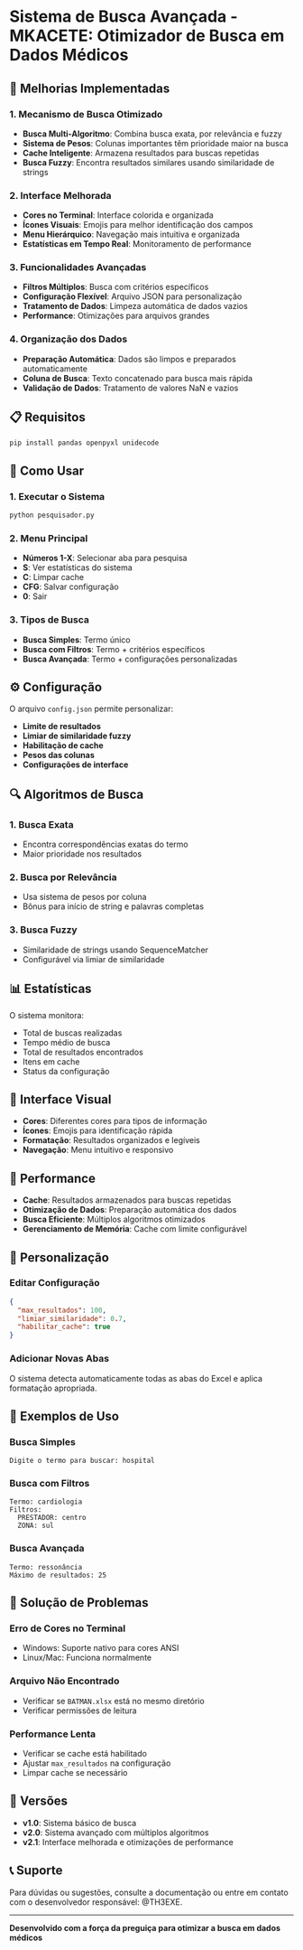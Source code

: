 # Sistema de Busca Avançada - MKACETE: Otimizador de Busca em Dados Médicos

## 🚀 Melhorias Implementadas

### 1. **Mecanismo de Busca Otimizado**
- **Busca Multi-Algoritmo**: Combina busca exata, por relevância e fuzzy
- **Sistema de Pesos**: Colunas importantes têm prioridade maior na busca
- **Cache Inteligente**: Armazena resultados para buscas repetidas
- **Busca Fuzzy**: Encontra resultados similares usando similaridade de strings

### 2. **Interface Melhorada**
- **Cores no Terminal**: Interface colorida e organizada
- **Ícones Visuais**: Emojis para melhor identificação dos campos
- **Menu Hierárquico**: Navegação mais intuitiva e organizada
- **Estatísticas em Tempo Real**: Monitoramento de performance

### 3. **Funcionalidades Avançadas**
- **Filtros Múltiplos**: Busca com critérios específicos
- **Configuração Flexível**: Arquivo JSON para personalização
- **Tratamento de Dados**: Limpeza automática de dados vazios
- **Performance**: Otimizações para arquivos grandes

### 4. **Organização dos Dados**
- **Preparação Automática**: Dados são limpos e preparados automaticamente
- **Coluna de Busca**: Texto concatenado para busca mais rápida
- **Validação de Dados**: Tratamento de valores NaN e vazios

## 📋 Requisitos

```bash
pip install pandas openpyxl unidecode
```

## 🎯 Como Usar

### 1. **Executar o Sistema**
```bash
python pesquisador.py
```

### 2. **Menu Principal**
- **Números 1-X**: Selecionar aba para pesquisa
- **S**: Ver estatísticas do sistema
- **C**: Limpar cache
- **CFG**: Salvar configuração
- **0**: Sair

### 3. **Tipos de Busca**
- **Busca Simples**: Termo único
- **Busca com Filtros**: Termo + critérios específicos
- **Busca Avançada**: Termo + configurações personalizadas

## ⚙️ Configuração

O arquivo `config.json` permite personalizar:

- **Limite de resultados**
- **Limiar de similaridade fuzzy**
- **Habilitação de cache**
- **Pesos das colunas**
- **Configurações de interface**

## 🔍 Algoritmos de Busca

### 1. **Busca Exata**
- Encontra correspondências exatas do termo
- Maior prioridade nos resultados

### 2. **Busca por Relevância**
- Usa sistema de pesos por coluna
- Bônus para início de string e palavras completas

### 3. **Busca Fuzzy**
- Similaridade de strings usando SequenceMatcher
- Configurável via limiar de similaridade

## 📊 Estatísticas

O sistema monitora:
- Total de buscas realizadas
- Tempo médio de busca
- Total de resultados encontrados
- Itens em cache
- Status da configuração

## 🎨 Interface Visual

- **Cores**: Diferentes cores para tipos de informação
- **Ícones**: Emojis para identificação rápida
- **Formatação**: Resultados organizados e legíveis
- **Navegação**: Menu intuitivo e responsivo

## 🚀 Performance

- **Cache**: Resultados armazenados para buscas repetidas
- **Otimização de Dados**: Preparação automática dos dados
- **Busca Eficiente**: Múltiplos algoritmos otimizados
- **Gerenciamento de Memória**: Cache com limite configurável

## 🔧 Personalização

### Editar Configuração
```json
{
  "max_resultados": 100,
  "limiar_similaridade": 0.7,
  "habilitar_cache": true
}
```

### Adicionar Novas Abas
O sistema detecta automaticamente todas as abas do Excel e aplica formatação apropriada.

## 📝 Exemplos de Uso

### Busca Simples
```
Digite o termo para buscar: hospital
```

### Busca com Filtros
```
Termo: cardiologia
Filtros:
  PRESTADOR: centro
  ZONA: sul
```

### Busca Avançada
```
Termo: ressonância
Máximo de resultados: 25
```

## 🐛 Solução de Problemas

### Erro de Cores no Terminal
- Windows: Suporte nativo para cores ANSI
- Linux/Mac: Funciona normalmente

### Arquivo Não Encontrado
- Verificar se `BATMAN.xlsx` está no mesmo diretório
- Verificar permissões de leitura

### Performance Lenta
- Verificar se cache está habilitado
- Ajustar `max_resultados` na configuração
- Limpar cache se necessário

## 🔄 Versões

- **v1.0**: Sistema básico de busca
- **v2.0**: Sistema avançado com múltiplos algoritmos
- **v2.1**: Interface melhorada e otimizações de performance

## 📞 Suporte

Para dúvidas ou sugestões, consulte a documentação ou entre em contato com o desenvolvedor responsável: @TH3EXE.

---


**Desenvolvido com a força da preguiça para otimizar a busca em dados médicos** 

